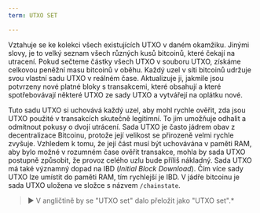 ```yaml
---
term: UTXO SET

---
```

Vztahuje se ke kolekci všech existujících UTXO v daném okamžiku. Jinými slovy, je to velký seznam všech různých kusů bitcoinů, které čekají na utracení. Pokud sečteme částky všech UTXO v souboru UTXO, získáme celkovou peněžní masu bitcoinů v oběhu. Každý uzel v síti bitcoinů udržuje svou vlastní sadu UTXO v reálném čase. Aktualizuje ji, jakmile jsou potvrzeny nové platné bloky s transakcemi, které obsahují a které spotřebovávají některé UTXO ze sady UTXO a vytvářejí na oplátku nové.

Tuto sadu UTXO si uchovává každý uzel, aby mohl rychle ověřit, zda jsou UTXO použité v transakcích skutečně legitimní. To jim umožňuje odhalit a odmítnout pokusy o dvojí utrácení. Sada UTXO je často jádrem obav z decentralizace Bitcoinu, protože její velikost se přirozeně velmi rychle zvyšuje. Vzhledem k tomu, že její část musí být uchovávána v paměti RAM, aby bylo možné v rozumném čase ověřit transakce, mohla by sada UTXO postupně způsobit, že provoz celého uzlu bude příliš nákladný. Sada UTXO má také významný dopad na IBD (*Initial Block Download*). Čím více sady UTXO lze umístit do paměti RAM, tím rychlejší je IBD. V jádře bitcoinu je sada UTXO uložena ve složce s názvem `/chainstate`.

> ► V angličtině by se "UTXO set" dalo přeložit jako "UTXO set".*